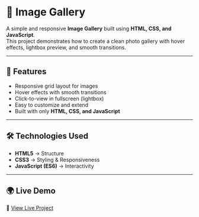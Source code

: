 # 📸 Image Gallery

A simple and responsive **Image Gallery** built using **HTML, CSS, and JavaScript**.  
This project demonstrates how to create a clean photo gallery with hover effects, lightbox preview, and smooth transitions.

---

## 🚀 Features
- Responsive grid layout for images  
- Hover effects with smooth transitions  
- Click-to-view in fullscreen (lightbox)  
- Easy to customize and extend  
- Built with only **HTML, CSS, and JavaScript**

---

## 🛠️ Technologies Used
- **HTML5** → Structure  
- **CSS3** → Styling & Responsiveness  
- **JavaScript (ES6)** → Interactivity  

---

## 🌍 Live Demo
🔗 [View Live Project](https://awaistabaruk.github.io/CodeAlpha_Image-Gallery/)  



